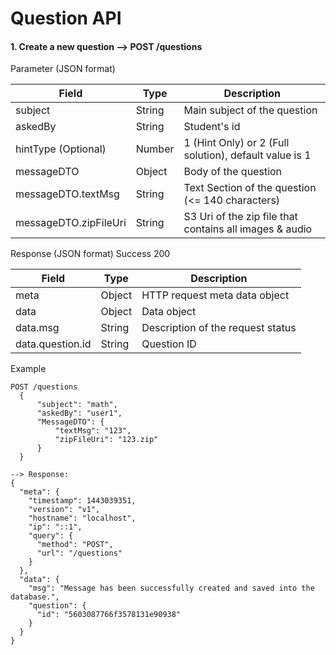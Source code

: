 # Question API


#### 1. Create a new question --> POST /questions
Parameter (JSON format)

| Field  | Type  | Description  |
|---|---|---|
| subject  | String  | Main subject of the question  |
| askedBy | String | Student's id |
| hintType (Optional)| Number | 1 (Hint Only) or 2 (Full solution), default value is 1 |
| messageDTO | Object | Body of the question |
| messageDTO.textMsg | String | Text Section of the question (<= 140 characters) |
| messageDTO.zipFileUri | String | S3 Uri of the zip file that contains all images & audio |


Response (JSON format)
Success 200

| Field  | Type  | Description  |
|---|---|---|
| meta  | Object  | HTTP request meta data object  |
| data | Object | Data object |
| data.msg | String | Description of the request status |
| data.question.id | String | Question ID |

Example
```
POST /questions
  {
      "subject": "math",
      "askedBy": "user1",
      "MessageDTO": {
          "textMsg": "123",
          "zipFileUri": "123.zip"
      }
  }

--> Response:
{
  "meta": {
    "timestamp": 1443039351,
    "version": "v1",
    "hostname": "localhost",
    "ip": "::1",
    "query": {
      "method": "POST",
      "url": "/questions"
    }
  },
  "data": {
    "msg": "Message has been successfully created and saved into the database.",
    "question": {
      "id": "5603087766f3578131e90938"
    }
  }
}
```
